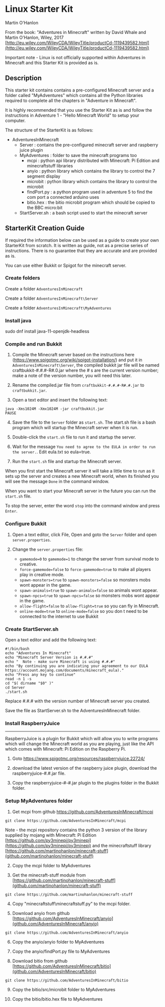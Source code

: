 # Linux Starter Kit

Martin O'Hanlon

From the book: "Adventures in Minecraft" written by David Whale and Martin O'Hanlon, Wiley, 2017
 [http://eu.wiley.com/WileyCDA/WileyTitle/productCd-1119439582.html](http://eu.wiley.com/WileyCDA/WileyTitle/productCd-1119439582.html)

Important note - Linux is not officially supported within Adventures in Minecraft and this Starter Kit is provided as is.

## Description

This starter kit contains contains a pre-configured Minecraft server and a folder called "MyAdventures" which contains all the Python libraries required to complete all the chapters in "Adventure in Minecraft".

It is highly recommended that you use the Starter Kit as is and follow the instructions in Adventure 1 - "Hello Minecraft World" to setup your computer.  

The structure of the StarterKit is as follows:

* AdventuresInMinecraft
  * Server : contains the pre-configured minecraft server and raspberry juice plugin
  * MyAdventures : folder to save the minecraft programs too
    * mcpi : python api library distributed with Minecraft: Pi Edition and minecraftstuff libraries
    * anyio : python library which contains the library to control the 7 segment display
    * microbit : python library which contains the library to control the microbit
    * findPort.py : a python program used in adventure 5 to find the com port a connected arduino uses
    * bitio.hex : the bitio microbit program which should be copied to the BBC micro:bit
  * StartServer.sh : a bash script used to start the minecraft server

## StarterKit Creation Guide

If required the information below can be used as a guide to create your own StarterKit from scratch.  It is written as guide, not as a precise series of instructions. There is no guarantee that they are accurate and are provided as is.

You can use either Bukkit or Spigot for the minecraft server.

### Create folders

Create a folder `AdventuresInMinecraft`

Create a folder `AdventuresInMinecraft\Server`

Create a folder `AdventuresInMinecraft\MyAdventures`

### Install java

sudo dnf install java-11-openjdk-headless

### Compile and run Bukkit

1. Compile the Minecraft server based on the instructions here (https://www.spigotmc.org/wiki/spigot-installation/) and put it in `AdventuresInMinecraft\Server`, the compiled bukkit jar file will be named craftbukkit-#.#.#-R#.0.jar where the # s are the current version number; make a note of the version number, you will need this later.

2. Rename the compiled.jar file from `craftbukkit-#.#.#-R#.#.jar` to `craftbukkit.jar`.

3. Open a text editor and insert the following text:

```
java -Xms1024M -Xmx1024M -jar craftbukkit.jar
PAUSE
```

4. Save the file to the `Server` folder as `start.sh`.  The start.sh file is a bash program which will startup the Minecraft server when it is run.

5. Double-click the `start.sh` file to run it and startup the server.

6. Wait for the message `You need to agree to the EULA in order to run the server.`. Edit eula.txt so eula=true.

7. Run the `start.sh` file and startup the Minecraft server.

When you first start the Minecraft server it will take a little time to run as it sets up the server and creates a new Minecraft world, when its finished you will see the message `Done` in the command window.

When you want to start your Minecraft server in the future you can run the `start.sh` file.

To stop the server, enter the word `stop` into the command window and press `Enter`.

### Configure Bukkit

1. Open a text editor, click File, Open and goto the `Server` folder and open `server.properties`.

2. Change the `server.properties` file:

   * `gamemode=0` to `gamemode=1` to change the server from survival mode to creative.
   * `force-gamemode=false` to `force-gamemode=true` to make all players play in creative mode.
   * `spawn-monsters=true` to `spawn-monsters=false` so monsters mobs wont appear in the game.
   * `spawn-animals=true` to `spawn-animals=false` so animals wont appear.
   * `spawn-npcs=true` to `spawn-npcs=false` so monsters mobs wont appear in the game.
   * `allow-flight=false` to `allow-flight=true` so you can fly in Minecraft.
   * `online-mode=true` to `online-mode=false` so you don t need to be connected to the internet to use Bukkit

### Create StartServer.sh

Open a text editor and add the following text:

```
#!/bin/bash
echo "Adventures In Minecraft"
echo "Minecraft Server Version is #.#.#"
echo "  Note - make sure Minecraft is using #.#.#"
echo "By continuing you are indicating your agreement to our EULA https://account.mojang.com/documents/minecraft_eula)."
echo "Press any key to continue"
read -n 1 -s
cd "$( dirname "$0" )"
cd Server
./start.sh
```

Replace #.#.# with the version number of Minecraft server you created.

Save the file as StartServer.sh to the AdventuresInMinecraft folder.

### Install RaspberryJuice
 ----------------------
RaspberryJuice is a plugin for Bukkit which will allow you to write programs which will change the Minecraft world as you are playing, just like the API which comes with Minecraft: Pi Edition on the Raspberry Pi.

1. Goto https://www.spigotmc.org/resources/raspberryjuice.22724/ 

2. download the latest version of the raspberry juice plugin, download the raspberryjuice-#.#.jar file.

3. Copy the raspberryjuice-#-#.jar plugin to the plugins folder in the Bukkit folder.

### Setup MyAdventures folder

1. Get mcpi from github https://github.com/AdventuresInMinecraft/mcpi

```
git clone https://github.com/AdventuresInMinecraft/mcpi
```

Note - the mcpi repository contains the python 3 version of the library supplied by mojang with Minecraft: Pi Edition [https://github.com/py3minepi/py3minepi](https://github.com/py3minepi/py3minepi) and the minecraftstuff library [https://github.com/martinohanlon/minecraft-stuff](github.com/martinohanlon/minecraft-stuff)

2. Copy the mcpi folder to MyAdventures

3. Get the minecraft-stuff module from [https://github.com/martinohanlon/minecraft-stuff](github.com/martinohanlon/minecraft-stuff)

```
git clone https://github.com/martinohanlon/minecraft-stuff
```

4. Copy "minecraftstuff\minecraftstuff.py" to the mcpi folder.


5. Download anyio from github [https://github.com/AdventuresInMinecraft/anyio](github.com/AdventuresInMinecraft/anyio)

```
git clone https://github.com/AdventuresInMinecraft/anyio
```

6. Copy the anyio/anyio folder to MyAdventures

7. Copy the anyio/findPort.py file to MyAdventures

8. Download bitio from github [https://github.com/AdventuresInMinecraft/bitio](github.com/AdventuresInMinecraft/bitio)

```
git clone https://github.com/AdventuresInMinecraft/bitio
```

9. Copy the bitio/src/microbit folder to MyAdventures

10. Copy the bitio/bitio.hex file to MyAdventures
